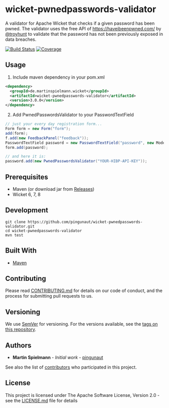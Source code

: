 # wicket-pwnedpasswords-validator

A validator for Apache Wicket that checks if a given password has been pwned.
The validator uses the free API of https://haveibeenpwned.com/ by [@troyhunt](https://github.com/troyhunt) to 
validate that the password has not been previously exposed in data breaches.

[![Build Status](https://ci.martinspielmann.de/buildStatus/icon?job=pingunaut/wicket-pwnedpasswords-validator/master)](https://ci.martinspielmann.de/job/pingunaut/job/wicket-pwnedpasswords-validator/job/master/)
[![Coverage](https://img.shields.io/sonar/https/sonarcloud.io/wicket-pwnedpasswords-validator/coverage.svg)](https://sonarcloud.io/component_measures?id=wicket-pwnedpasswords-validator&metric=coverage)
## Usage

1. Include maven dependency in your pom.xml

```xml
<dependency>
  <groupId>de.martinspielmann.wicket</groupId>
  <artifactId>wicket-pwnedpasswords-validator</artifactId>
  <version>3.0.0</version>
</dependency>
```

2. Add PwnedPasswordsValidator to your PasswordTextField 

```java
// just your every day registration form...
Form form = new Form("form");
add(form);
f.add(new FeedbackPanel("feedback"));
PasswordTextField password = new PasswordTextField("password", new Model<>(""));
form.add(password);

// and here it is:
password.add(new PwnedPasswordsValidator("YOUR-HIBP-API-KEY"));

```

## Prerequisites

* Maven (or download jar from [Releases](https://github.com/pingunaut/wicket-pwnedpasswords-validator/releases))
* Wicket 6, 7, 8

## Development 

```
git clone https://github.com/pingunaut/wicket-pwnedpasswords-validator.git
cd wicket-pwnedpasswords-validator
mvn test
```

## Built With

* [Maven](https://maven.apache.org/)

## Contributing

Please read [CONTRIBUTING.md](https://gist.github.com/PurpleBooth/b24679402957c63ec426) for details on our code of conduct, and the process for submitting pull requests to us.

## Versioning

We use [SemVer](http://semver.org/) for versioning. For the versions available, see the [tags on this repository](https://github.com/your/project/tags). 

## Authors

* **Martin Spielmann** - *Initial work* - [pingunaut](https://github.com/pingunaut)

See also the list of [contributors](https://github.com/your/project/contributors) who participated in this project.

## License

This project is licensed under The Apache Software License, Version 2.0 - see the [LICENSE.md](LICENSE.md) file for details
